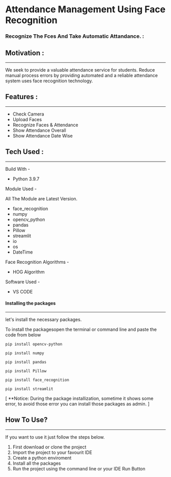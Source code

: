 # Attendance Management Using Face Recognition

 ### Recognize The Fces And Take Automatic Attandance. :

## Motivation :
----------------------------
We seek to provide a valuable attendance service for students. Reduce manual process errors by providing automated and a reliable attendance system uses face recognition technology.

## Features :
---------------------------
* Check Camera
* Upload Faces
* Recognize Faces & Attendance
* Show Attendance Overall
* Show Attendance Date Wise

## Tech Used :
--------------------------
Build With - 
* Python 3.9.7

Module Used -

All The Module are Latest Version.
* face_recognition
* numpy
* opencv_python
* pandas
* Pillow
* streamlit
* io
* os
* DateTime



Face Recognition Algorithms -
* HOG Algorithm

Software Used -
* VS CODE 

#### Installing the packages
--------------------------------------------------

let's install the necessary packages. 


To install the packagesopen the terminal or command line and paste the code from below

```
pip install opencv-python
```
```
pip install numpy
```
```
pip install pandas
```
```
pip install Pillow
```
```
pip install face_recognition
```
```
pip install streamlit
```

[ **Notice: During the package installization, sometime it shows some error, to avoid those error you can install those packages as admin. ]

## How To Use? 
----------------------
If you want to use it just follow the steps below.

1. First download or clone the project
2. Import the project to your favourit IDE
3. Create a python enviroment
4. Install all the packages 
5. Run the project using the command line or your IDE Run Button
